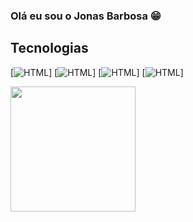 ### Olá eu sou  o Jonas Barbosa 😁

## Tecnologias
[![HTML](https://img.shields.io/badge/HTML5-E34F26?style=for-the-badge&logo=html5&logoColor=white)]
[![HTML](https://img.shields.io/badge/CSS3-1572B6?style=for-the-badge&logo=css3&logoColor=white)]
[![HTML](https://img.shields.io/badge/JavaScript-F7DF1E?style=for-the-badge&logo=javascript&logoColor=black)]
[![HTML](	https://img.shields.io/badge/Python-14354C?style=for-the-badge&logo=python&logoColor=white)]



<a href="https://github.com/anuraghazra/github-readme-stats">
  <img height=200 align="center" src="https://github-readme-stats.vercel.app/api?username=jonasjbs" />
</a>

